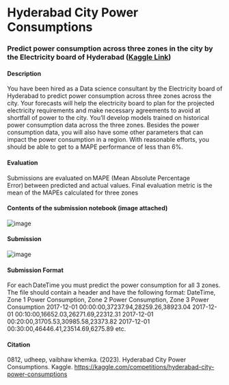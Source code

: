 # Hyderabad City Power Consumptions
### Predict power consumption across three zones in the city by the Electricity board of Hyderabad ([Kaggle Link](https://www.kaggle.com/competitions/hyderabad-city-power-consumptions/overview))
#### Description
You have been hired as a Data science consultant by the Electricity board of Hyderabad to predict power consumption across three zones across the city. Your forecasts will help the electricity board to plan for the projected electricity requirements and make necessary agreements to avoid at shortfall of power to the city. You’ll develop models trained on historical power consumption data across the three zones. Besides the power consumption data, you will also have some other parameters that can impact the power consumption in a region. With reasonable efforts, you should be able to get to a MAPE performance of less than 6%.  

#### Evaluation
Submissions are evaluated on MAPE (Mean Absolute Percentage Error) between predicted and actual values. Final evaluation metric is the mean of the MAPEs calculated for three zones

#### Contents of the submission notebook (image attached)
![image](https://github.com/ArvindRoshaan/hackathon-time-series-regression/assets/91244663/03e1bef9-25f6-41db-a8e3-1dacd473b993)

#### Submission
![image](https://github.com/ArvindRoshaan/hackathon-time-series-regression/assets/91244663/7770bd05-202a-4e1d-a2e4-7f0e18931029)

#### Submission Format
For each DateTime you must predict the power consumption for all 3 zones. The file should contain a header and have the following format: DateTime, Zone 1 Power Consumption, Zone 2 Power Consumption, Zone 3 Power Consumption 2017-12-01 00:00:00,37237.94,28259.26,38923.04 2017-12-01 00:10:00,16652.03,26271.69,22312.31 2017-12-01 00:20:00,31705.53,30985.58,23373.82 2017-12-01 00:30:00,46446.41,23514.69,6275.89 etc.  

#### Citation
0812, udheep, vaibhaw khemka. (2023). Hyderabad City Power Consumptions. Kaggle. https://kaggle.com/competitions/hyderabad-city-power-consumptions
